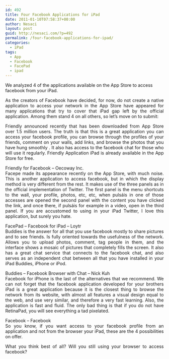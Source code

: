 ```yaml
---
id: 492
title: Four Facebook Applications for iPad
date: 2011-01-10T07:58:37+00:00
author: Nesaci
layout: post
guid: http://nesaci.com/?p=492
permalink: /four-facebook-applications-for-ipad/
categories:
  - iPad
tags:
  - App
  - Facebook
  - FacePad
  - ipad
---
```

We analyzed 4 of the applications available on the App Store to access facebook from your iPad.

<p style="text-align: justify;">
  As the creators of Facebook have decided, for now, do not create a native application to access your network in the App Store have appeared for many applications that try to cover that iPad gap left by the official application. Among them stand 4 on all others, so let&#8217;s move on to submit:
</p>

<p style="text-align: justify;">
  Friendly announced recently that has been downloaded from App Store over 1.5 million users. The truth is that this is a great application you can access your facebook profile, you can browse through the profiles of your friends, comment on your walls, add links, and browse the photos that you have hung smoothly . It also has access to the facebook chat for those who will use it regularly. Friendly Application iPad is already available in the App Store for free.
</p>

<p style="text-align: justify;">
  Friendly for Facebook &#8211; Oecoway Inc.<br /> Facepe made its appearance recently on the App Store, with much noise. This is another application to access facebook, but in which the display method is very different from the rest. It makes use of the three panels as in the official implementation of Twitter. The first panel is the menu shortcuts to the wall, your profile, photos, etc, etc, when pulsáis in one of those accesses are opened the second panel with the content you have clicked the link, and once there, if pulsáis for example in a video, open in the third panel. If you are accustomed to using in your iPad Twitter, I love this application, but surely you hate.
</p>

<p style="text-align: justify;">
  FacePad &#8211; Facebook for iPad &#8211; Loytr<br /> Buddies is the answer for all that you use facebook mostly to share pictures and to see friends. Is fully oriented towards the usefulness of the network. Allows you to upload photos, comment, tag people in them, and the interface shows a mosaic of pictures that completely fills the screen. It also has a great chat service that connects to the facebook chat, and also serves as an independent chat between all that you have installed in your iPad Buddies, iPhone or iPod.
</p>

<p style="text-align: justify;">
  Buddies &#8211; Facebook Browser with Chat &#8211; Nick Kuh<br /> Facebook for iPhone is the last of the alternatives that we recommend. We can not forget that the facebook application developed for your brothers iPad is a great application because it is the closest thing to browse the network from its website, with almost all features a visual design equal to the web, and use very similar, and therefore a very fast learning. Also, the application is fast and fluid. The only bad thing is that if you do not have RetinaPad, you will see everything a tad pixelated.
</p>

<p style="text-align: justify;">
  Facebook &#8211; Facebook<br /> So you know, if you want access to your facebook profile from an application and not from the browser your iPad, these are the 4 possibilities on offer.
</p>

<p style="text-align: justify;">
  What you think best of all? Will you still using your browser to access facebook?
</p>